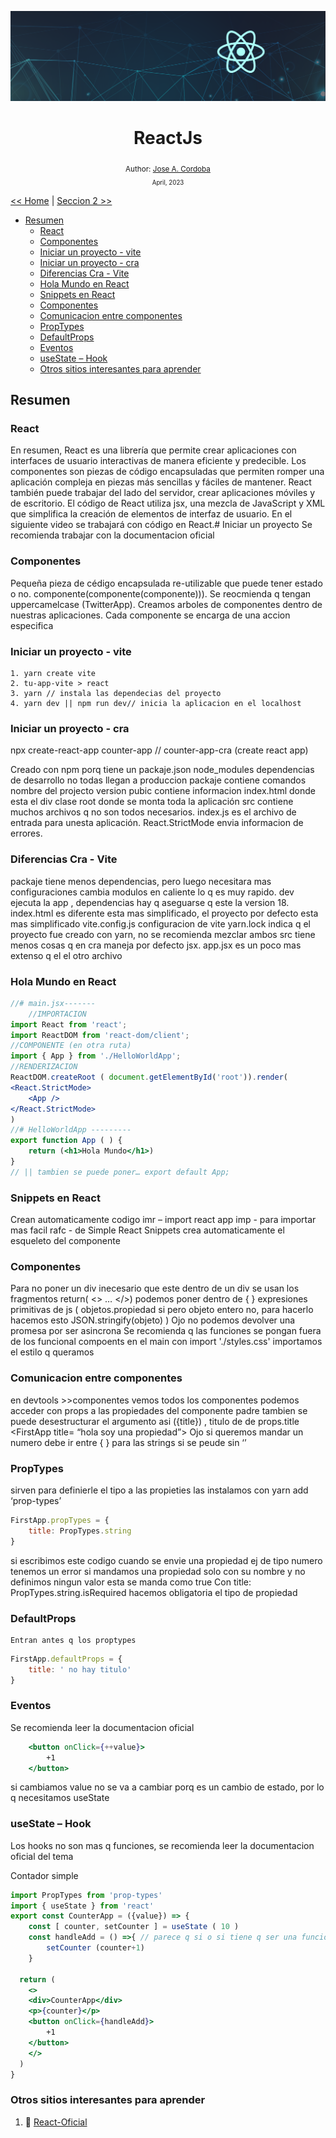 <div align="center">


![Day 5](./images/banners/React_Banner.png)

  <h1> ReactJs </h1>
  

  <sub>Author:
  <a href="" target="_blank">Jose A. Cordoba</a><br>
  <small> April, 2023</small>
  </sub>
</div>

[<< Home](https://github.com/josemek098dev/001-Docs-web-development/blob/master/README.md) | [Seccion 2 >>](https://github.com/josemek098dev/001-Docs-web-development/blob/master/02-Fronted/02.1-ReactJS-pruebas.md)

- [Resumen](#resumen)
  - [React](#react)
  - [Componentes](#componentes)
  - [Iniciar un proyecto - vite](#iniciar-un-proyecto---vite)
  - [Iniciar un proyecto - cra](#iniciar-un-proyecto---cra)
  - [Diferencias Cra - Vite](#diferencias-cra---vite)
  - [Hola Mundo en React](#hola-mundo-en-react)
  - [Snippets en React](#snippets-en-react)
  - [Componentes](#componentes-1)
  - [Comunicacion entre componentes](#comunicacion-entre-componentes)
  - [PropTypes](#proptypes)
  - [DefaultProps](#defaultprops)
  - [Eventos](#eventos)
  - [useState – Hook](#usestate--hook)
  - [Otros sitios interesantes para aprender](#otros-sitios-interesantes-para-aprender)

##  Resumen
### React 
En resumen, React es una librería que permite crear aplicaciones con interfaces de usuario interactivas de manera eficiente y predecible. Los componentes son piezas de código encapsuladas que permiten romper una aplicación compleja en piezas más sencillas y fáciles de mantener. React también puede trabajar del lado del servidor, crear aplicaciones móviles y de escritorio. El código de React utiliza jsx, una mezcla de JavaScript y XML que simplifica la creación de elementos de interfaz de usuario. En el siguiente video se trabajará con código en React.# Iniciar un proyecto
Se recomienda trabajar con la documentacion oficial

### Componentes

Pequeña pieza de cédigo encapsulada re-utilizable que puede tener estado o no. componente(componente(componente))). Se reocmienda q tengan uppercamelcase (TwitterApp). Creamos arboles de componentes dentro de nuestras aplicaciones. Cada componente se encarga de una accion especifica

### Iniciar un proyecto - vite 

	1. yarn create vite
	2. tu-app-vite > react
	3. yarn // instala las dependecias del proyecto
	4. yarn dev || npm run dev// inicia la aplicacion en el localhost

### Iniciar un proyecto - cra

npx create-react-app counter-app // counter-app-cra (create react app)

Creado con npm porq tiene un packaje.json
node_modules dependencias de desarrollo no todas llegan a produccion
packaje contiene comandos nombre del projecto version
pubic contiene informacion index.html donde esta el div clase root donde se monta toda la aplicación
src contiene muchos archivos q no son todos necesarios. index.js es el archivo de entrada para unesta aplicación. React.StrictMode envia informacion de errores.

### Diferencias Cra - Vite

packaje tiene menos dependencias, pero luego necesitara mas configuraciones cambia modulos en caliente lo q es muy rapido. dev ejecuta la app , dependencias hay q aseguarse q este la version 18. 
index.html es diferente esta mas simplificado, el proyecto por defecto esta mas simplificado
vite.config.js configuracion de vite
yarn.lock indica q el proyecto fue creado con yarn, no se recomienda mezclar ambos
src tiene menos cosas q en cra maneja por defecto jsx. app.jsx es un poco mas extenso q el el otro archivo

### Hola Mundo en React

```jsx
//# main.jsx-------
	//IMPORTACION
import React from 'react';
import ReactDOM from 'react-dom/client';
//COMPONENTE (en otra ruta)
import { App } from './HelloWorldApp';
//RENDERIZACION
ReactDOM.createRoot ( document.getElementById('root')).render(
<React.StrictMode>
    <App />
</React.StrictMode>
)	
//# HelloWorldApp ---------
export function App ( ) {
    return (<h1>Hola Mundo</h1>)
}
// || tambien se puede poner… export default App;
```

### Snippets en React

Crean automaticamente codigo
imr – import react app
imp - para importar mas facil 
rafc - de Simple React Snippets crea automaticamente el esqueleto del componente

### Componentes
Para no poner un div inecesario que este dentro de un div se usan los fragmentos
return( <> … </>)
podemos poner dentro de { } expresiones primitivas de js ( objetos.propiedad si pero objeto entero no, para hacerlo hacemos esto <cod e>JSON.stringify(objeto) <cod e>)
Ojo no podemos devolver una promesa por ser asincrona
Se recomienda  q las funciones se pongan fuera de los funcional compoents
en el main con import './styles.css' importamos el estilo q queramos
### Comunicacion entre componentes
en devtools >>componentes vemos todos los componentes
podemos acceder con props a las propiedades del componente padre
tambien se puede desestructurar el argumento asi ({title}) , titulo de de props.title
<FirstApp title= “hola soy una propiedad”>
Ojo si queremos mandar un numero debe ir entre { } para las strings si se peude sin ‘’

### PropTypes
sirven para definierle el tipo a las propieties las instalamos con yarn add ‘prop-types’

```jsx
FirstApp.propTypes = {
    title: PropTypes.string
}
```
si escribimos este codigo cuando se envie una propiedad ej de tipo numero tenemos un error
si mandamos una propiedad solo con su nombre y no definimos ningun valor esta se manda como true
Con title: PropTypes.string.isRequired hacemos obligatoria el tipo de propiedad
### DefaultProps
	Entran antes q los proptypes
```jsx
FirstApp.defaultProps = {
    title: ' no hay titulo'
}
```
### Eventos
Se recomienda leer la documentacion oficial

```jsx
    <button onClick={++value}>
        +1
    </button>
```
si cambiamos value no se va a cambiar porq es un cambio de estado, por lo q necesitamos useState

### useState – Hook
Los  hooks no son mas q funciones, se recomienda leer la documentacion oficial del tema

Contador simple
```jsx
import PropTypes from 'prop-types'
import { useState } from 'react'
export const CounterApp = ({value}) => {
    const [ counter, setCounter ] = useState ( 10 )
    const handleAdd = () =>{ // parece q si o si tiene q ser una funcion esto
        setCounter (counter+1)
    }

  return (
    <>
    <div>CounterApp</div>
    <p>{counter}</p>
    <button onClick={handleAdd}>
        +1
    </button>
    </>
  )
}

```


### Otros sitios interesantes para aprender

1. 📜 [React-Oficial](https://es.react.dev/ )


